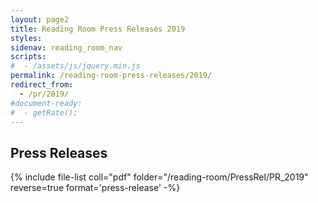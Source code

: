 ```yaml
---
layout: page2
title: Reading Room Press Releases 2019
styles:
sidenav: reading_room_nav
scripts:
#  - /assets/js/jquery.min.js
permalink: /reading-room-press-releases/2019/
redirect_from:
  - /pr/2019/
#document-ready:
#  - getRate();
---
```


## Press Releases

{% include file-list coll="pdf" folder="/reading-room/PressRel/PR_2019" reverse=true format='press-release' -%}

<!-- CONTENT END -->
